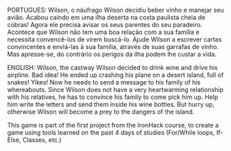 PORTUGUES: Wilson, o náufrago
Wilson decidiu beber vinho e manejar seu avião. Acabou caindo em uma ilha deserta na costa paulista cheia de cobras!
Agora ele precisa avisar os seus parentes do seu paradeiro. Acontece que Wilson não tem uma boa relação com a sua família
e necessita convencê-los de virem buscá-lo.
Ajude Wilson a escrever cartas convincentes e enviá-las à sua família, através de suas garrafas de vinho.
Mas apresse-se, do contrário os perigos da ilha podem lhe custar a vida.

ENGLISH: Wilson, the castway
Wilson decided to drink wine and drive his airpline. Bad idea!
He ended up crashing his plane on a desert island, full of snakes! Yikes!
Now he needs to send a message to his family of his whereabouts.
Since Wilson does not have a very heartwarming relationship with his relatives, he has to convince his family
to come pick him up. Help him write the letters and send them inside his wine bottles.
But hurry up, otherwise Wilson will become a prey to the dangers of the island.

This game is part of the first project from the IronHack course, to create a game using tools learned on the past 4 days of studies (For/While loops, If-Else, Classes, etc.)
